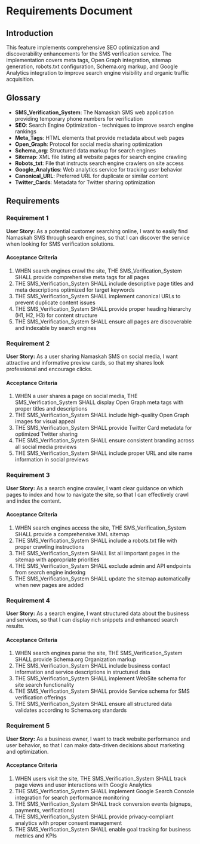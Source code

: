 # Requirements Document

## Introduction

This feature implements comprehensive SEO optimization and discoverability enhancements for the SMS verification service. The implementation covers meta tags, Open Graph integration, sitemap generation, robots.txt configuration, Schema.org markup, and Google Analytics integration to improve search engine visibility and organic traffic acquisition.

## Glossary

- **SMS_Verification_System**: The Namaskah SMS web application providing temporary phone numbers for verification
- **SEO**: Search Engine Optimization - techniques to improve search engine rankings
- **Meta_Tags**: HTML elements that provide metadata about web pages
- **Open_Graph**: Protocol for social media sharing optimization
- **Schema_org**: Structured data markup for search engines
- **Sitemap**: XML file listing all website pages for search engine crawling
- **Robots_txt**: File that instructs search engine crawlers on site access
- **Google_Analytics**: Web analytics service for tracking user behavior
- **Canonical_URL**: Preferred URL for duplicate or similar content
- **Twitter_Cards**: Metadata for Twitter sharing optimization

## Requirements

### Requirement 1

**User Story:** As a potential customer searching online, I want to easily find Namaskah SMS through search engines, so that I can discover the service when looking for SMS verification solutions.

#### Acceptance Criteria

1. WHEN search engines crawl the site, THE SMS_Verification_System SHALL provide comprehensive meta tags for all pages
2. THE SMS_Verification_System SHALL include descriptive page titles and meta descriptions optimized for target keywords
3. THE SMS_Verification_System SHALL implement canonical URLs to prevent duplicate content issues
4. THE SMS_Verification_System SHALL provide proper heading hierarchy (H1, H2, H3) for content structure
5. THE SMS_Verification_System SHALL ensure all pages are discoverable and indexable by search engines

### Requirement 2

**User Story:** As a user sharing Namaskah SMS on social media, I want attractive and informative preview cards, so that my shares look professional and encourage clicks.

#### Acceptance Criteria

1. WHEN a user shares a page on social media, THE SMS_Verification_System SHALL display Open Graph meta tags with proper titles and descriptions
2. THE SMS_Verification_System SHALL include high-quality Open Graph images for visual appeal
3. THE SMS_Verification_System SHALL provide Twitter Card metadata for optimized Twitter sharing
4. THE SMS_Verification_System SHALL ensure consistent branding across all social media previews
5. THE SMS_Verification_System SHALL include proper URL and site name information in social previews

### Requirement 3

**User Story:** As a search engine crawler, I want clear guidance on which pages to index and how to navigate the site, so that I can effectively crawl and index the content.

#### Acceptance Criteria

1. WHEN search engines access the site, THE SMS_Verification_System SHALL provide a comprehensive XML sitemap
2. THE SMS_Verification_System SHALL include a robots.txt file with proper crawling instructions
3. THE SMS_Verification_System SHALL list all important pages in the sitemap with appropriate priorities
4. THE SMS_Verification_System SHALL exclude admin and API endpoints from search engine indexing
5. THE SMS_Verification_System SHALL update the sitemap automatically when new pages are added

### Requirement 4

**User Story:** As a search engine, I want structured data about the business and services, so that I can display rich snippets and enhanced search results.

#### Acceptance Criteria

1. WHEN search engines parse the site, THE SMS_Verification_System SHALL provide Schema.org Organization markup
2. THE SMS_Verification_System SHALL include business contact information and service descriptions in structured data
3. THE SMS_Verification_System SHALL implement WebSite schema for site search functionality
4. THE SMS_Verification_System SHALL provide Service schema for SMS verification offerings
5. THE SMS_Verification_System SHALL ensure all structured data validates according to Schema.org standards

### Requirement 5

**User Story:** As a business owner, I want to track website performance and user behavior, so that I can make data-driven decisions about marketing and optimization.

#### Acceptance Criteria

1. WHEN users visit the site, THE SMS_Verification_System SHALL track page views and user interactions with Google Analytics
2. THE SMS_Verification_System SHALL implement Google Search Console integration for search performance monitoring
3. THE SMS_Verification_System SHALL track conversion events (signups, payments, verifications)
4. THE SMS_Verification_System SHALL provide privacy-compliant analytics with proper consent management
5. THE SMS_Verification_System SHALL enable goal tracking for business metrics and KPIs